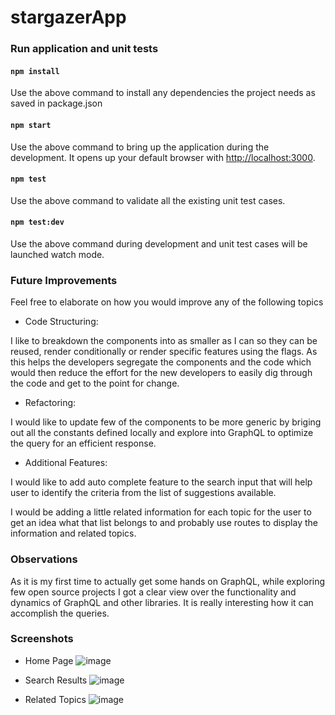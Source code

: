 # stargazerApp
### Run application and unit tests

#### `npm install`

Use the above command to install any dependencies the project needs as saved in package.json

#### `npm start`

Use the above command to bring up the application during the development. It opens up your default browser with [http://localhost:3000](http://localhost:3000).

#### `npm test`

Use the above command to validate all the existing unit test cases.

#### `npm test:dev`

Use the above command during development and unit test cases will be launched watch mode.


### Future Improvements

Feel free to elaborate on how you would improve any of the following topics 

* Code Structuring:

I like to breakdown the components into as smaller as I can so they can be reused, render conditionally or render specific features using the flags. As this helps the developers segregate the components and the code which would then reduce the effort for the new developers to easily dig through the code and get to the point for change. 

* Refactoring:

I would like to update few of the components to be more generic by briging out all the constants defined locally and explore into GraphQL to optimize the query for an efficient response.


* Additional Features:

I would like to add auto complete feature  to the search input that will help user to identify the criteria from the list of suggestions available. 

I would be adding a little related information for each topic for the user to get an idea what that list belongs to and probably use routes to display the information and related topics.

### Observations

As it is my first time to actually get some hands on GraphQL, while exploring few open source projects I got a clear view over the functionality and dynamics of GraphQL and other libraries. It is really interesting how it can accomplish the queries.


### Screenshots

* Home Page
![image](https://user-images.githubusercontent.com/69375044/107315658-6210d700-6a54-11eb-88cf-0ca5ff6b0ccf.png)


* Search Results
![image](https://user-images.githubusercontent.com/69375044/107315830-b451f800-6a54-11eb-8aa4-ca97ac6bc245.png)


* Related Topics
![image](https://user-images.githubusercontent.com/69375044/107315880-c9c72200-6a54-11eb-8409-ef487f79af23.png)




